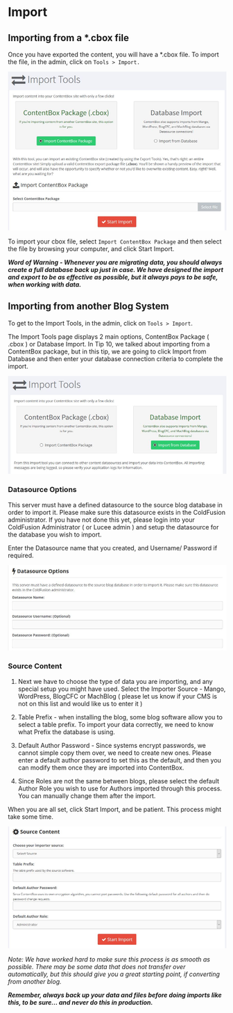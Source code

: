# Import

## Importing from a *.cbox file

Once you have exported the content, you will have a *.cbox file. To import the file, in the admin, click on `Tools > Import.`

![ContentBox Import Tools User Interface](/assets/cbcms_import.jpg)

To import your cbox file, select `Import ContentBox Package` and then select the file by browsing your computer, and click Start Import.

_**Word of Warning - Whenever you are migrating data, you should always create a full database back up just in case. We have designed the import and export to be as effective as possible, but it always pays to be safe, when working with data.**_

## Importing from another Blog System

To get to the Import Tools, in the admin, click on `Tools > Import`.

The Import Tools page displays 2 main options, ContentBox Package ( .cbox ) or Database Import. In Tip 10, we talked about importing from a ContentBox package, but in this tip, we are going to click Import from Database and then enter your database connection criteria to complete the import.

![ContentBox Import Tools - Importing Database from Other Blog](/assets/cbcms_migrate_1.jpg)

### Datasource Options

This server must have a defined datasource to the source blog database in order to import it. Please make sure this datasource exists in the ColdFusion administrator.  If you have not done this yet, please login into your ColdFusion Administrator ( or Lucee admin ) and setup the datasource for the database you wish to import.

Enter the Datasource name that you created, and Username/ Password if required.

![Datasource Options - Database Import - ContentBox Import Tools](/assets/cbcms_migrate_2.jpg)

### Source Content

1. Next we have to choose the type of data you are importing, and any special setup you might have used. Select the Importer Source - Mango, WordPress, BlogCFC or MachBlog ( please let us know if your CMS is not on this list and would like us to enter it )
     
2. Table Prefix - when installing the blog, some blog software allow you to select a table prefix. To import your data correctly, we need to know what Prefix the database is using.
     
3. Default Author Password - Since systems encrypt passwords, we cannot simple copy them over, we need to create new ones. Please enter a default author password to set this as the default, and then you can modify them once they are imported into ContentBox.
     
4. Since Roles are not the same between blogs, please select the default Author Role you wish to use for Authors imported through this process. You can manually change them after the import.

When you are all set, click Start Import, and be patient.
This process might take some time.

![Source Content - Database Import - ContentBox Import Tools](/assets/cbcms_migrate_3.jpg)

_Note: We have worked hard to make sure this process is as smooth as possible.
There may be some data that does not transfer over automatically, but this should give you a great starting point, if converting from another blog._

_**Remember, always back up your data and files before doing imports like this, to be sure… and never do this in production.**_